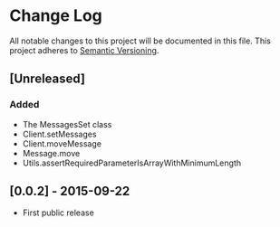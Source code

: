 # Change Log
All notable changes to this project will be documented in this file.
This project adheres to [Semantic Versioning](http://semver.org/).

## [Unreleased]
### Added
- The MessagesSet class
- Client.setMessages
- Client.moveMessage
- Message.move
- Utils.assertRequiredParameterIsArrayWithMinimumLength

## [0.0.2] - 2015-09-22
- First public release

